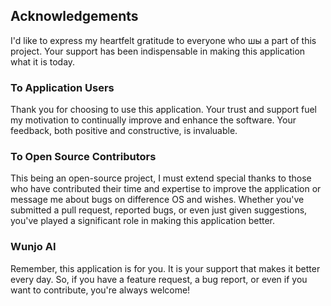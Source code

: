## Acknowledgements

I'd like to express my heartfelt gratitude to everyone who шы a part of this project. Your support has been indispensable in making this application what it is today.

### To Application Users

Thank you for choosing to use this application. Your trust and support fuel my motivation to continually improve and enhance the software. Your feedback, both positive and constructive, is invaluable.

### To Open Source Contributors

This being an open-source project, I must extend special thanks to those who have contributed their time and expertise to improve the application or message me about bugs on difference OS and wishes. Whether you've submitted a pull request, reported bugs, or even just given suggestions, you've played a significant role in making this application better.

### Wunjo AI

Remember, this application is for you. It is your support that makes it better every day. So, if you have a feature request, a bug report, or even if you want to contribute, you're always welcome!